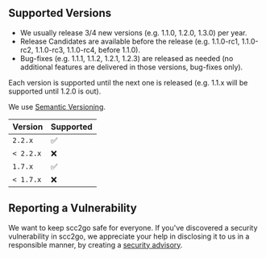 ## Supported Versions

- We usually release 3/4 new versions (e.g. 1.1.0, 1.2.0, 1.3.0) per year.
- Release Candidates are available before the release (e.g. 1.1.0-rc1, 1.1.0-rc2, 1.1.0-rc3, 1.1.0-rc4, before 1.1.0).
- Bug-fixes (e.g. 1.1.1, 1.1.2, 1.2.1, 1.2.3) are released as needed (no additional features are delivered in those versions, bug-fixes only).

Each version is supported until the next one is released (e.g. 1.1.x will be supported until 1.2.0 is out).

We use [Semantic Versioning](https://semver.org/).

| Version   | Supported          |
|-----------|--------------------|
| `2.2.x`   | :white_check_mark: |
| `< 2.2.x` | :x:                |
| `1.7.x`   | :white_check_mark: |
| `< 1.7.x` | :x:                |

## Reporting a Vulnerability

We want to keep scc2go safe for everyone.
If you've discovered a security vulnerability in scc2go,
we appreciate your help in disclosing it to us in a responsible manner,
by creating a [security advisory](https://github.com/KAnggara75/scc2go/security/advisories).
